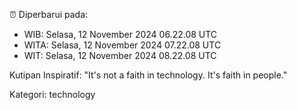 ⏰ Diperbarui pada:
- WIB: Selasa, 12 November 2024 06.22.08 UTC
- WITA: Selasa, 12 November 2024 07.22.08 UTC
- WIT: Selasa, 12 November 2024 08.22.08 UTC

Kutipan Inspiratif:
"It's not a faith in technology. It's faith in people."


Kategori: technology

